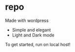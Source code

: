 # repo

Made with wordpress

- Simple and elegant
- Light and Dark mode

To get started, run on local host!
